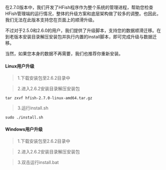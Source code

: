 在2.7.0版本中，我们开发了HFish程序作为整个系统的管理进程，帮助您检查HFish管理端的运行情况，整体的升级方案和底层架构做了较多的调整。也因此，我们无法在此版本支持您在页面上的顺滑升级。

不过对于2.5.0和2.6.0的用户，我们提供了升级脚本，支持您的数据顺滑迁移。在到老版本安装目录解压安装包并执行内置的install脚本，即可完成升级与数据迁移。

当然，如果您本身的数据不再需要，我们也推荐你重新安装。

#### Linux用户升级

> 1.下载安装包至2.6.2目录中



> 2.进入2.6.2安装目录解压安装包

```
tar zxvf hfish-2.7.0-linux-amd64.tar.gz
```



> 3.运行install.sh

```
sudo ./install.sh
```



#### Windows用户升级

> 1.下载安装包至2.6.2目录中



> 2.进入2.6.2安装目录解压安装包



> 3.双击运行install.bat

